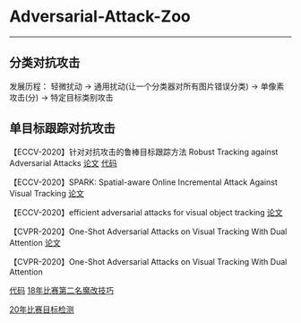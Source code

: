 # Adversarial-Attack-Zoo
***
## 分类对抗攻击
发展历程：
轻微扰动 -> 通用扰动(让一个分类器对所有图片错误分类) -> 单像素攻击(分) -> 特定目标类别攻击
## 单目标跟踪对抗攻击
【ECCV-2020】针对对抗攻击的鲁棒目标跟踪方法 Robust Tracking against Adversarial Attacks
[论文](https://arxiv.org/abs/2007.09919)
[代码](https://github.com/joshuajss/RTAA)

【ECCV-2020】SPARK: Spatial-aware Online Incremental Attack Against Visual Tracking
[论文](https://arxiv.org/abs/1910.08681)

【ECCV-2020】efficient adversarial attacks for visual object tracking
[论文](https://arxiv.org/abs/2008.00217)

【CVPR-2020】One-Shot Adversarial Attacks on Visual Tracking With Dual Attention
[论文](https://openaccess.thecvf.com/content_CVPR_2020/html/Chen_One-Shot_Adversarial_Attacks_on_Visual_Tracking_With_Dual_Attention_CVPR_2020_paper.html)

【CVPR-2020】One-Shot Adversarial Attacks on Visual Tracking With Dual Attention

[代码](https://github.com/MasterBin-IIAU/CSA)
[18年比赛第二名魔改技巧](https://cloud.tencent.com/developer/article/1166761)

[20年比赛目标检测](https://zhuanlan.zhihu.com/p/193134042)